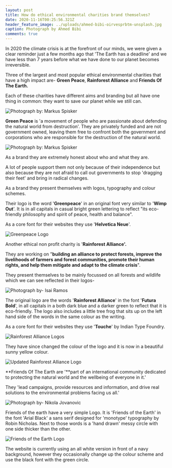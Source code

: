 ```yaml
---
layout: post
title: How do ethical environmental charities brand themselves?
date: 2020-11-16T00:25:56.321Z
header_feature_image: ../uploads/ahmed-bibi-oirvesprbtm-unsplash.jpg
caption: Photograph by Ahmed Bibi
comments: true
---
```

In 2020 the climate crisis is at the forefront of our minds, we were given a clear reminder just a few months ago that 'The Earth has a deadline' and we have less than 7 years before what we have done to our planet becomes irreversible. 

Three of the largest and most popular ethical environmental charities that have a high impact are- **Green Peace**, **Rainforest Alliance** and **Friends Of The Earth.**

Each of these charities have different aims and branding but all have one thing in common: they want to save our planet while we still can.

![Photograph by: Markus Spisker](../uploads/markus-spiske-r1bs0pzlr1m-unsplash.jpg)

**Green Peace** is 'a movement of people who are passionate about defending the natural world from destruction'. They are privately funded and are not government owned, leaving them free to confront both the government and corporations who are responsible for the destruction of the natural world. 

![Photograph by: Markus Spisker](../uploads/markus-spiske-dkgjswobgpy-unsplash.jpg)

As a brand they are extremely honest about who and what they are. 

A lot of people support them not only because of their independence but also because they are not afraid to call out governments to stop 'dragging their feet' and bring in radical changes. 

As a brand they present themselves with logos, typography and colour schemes. 

Their logo is the word '**Greenpeace**' in an original font very similar to '**Wimp Out**'. It is in all capitals in casual bright green lettering to reflect "its eco-friendly philosophy and spirit of peace, health and balance".

As a core font for their websites they use '**Helvetica Neue**'.

![Greenpeace Logo](../uploads/greenpeacelogo.png)

Another ethical non profit charity is '**Rainforest Alliance'.** 

They are working on "**building an alliance to protect forests, improve the livelihoods of farmers and forest communities, promote their human rights, and help them mitigate and adapt to the climate crisis**".

They present themselves to be mainly focussed on all forests and wildlife which we can see reflected in their logos- 

![Photograph by- Isai Ramos](../uploads/isai-ramos-2woicgqv_u4-unsplash.jpg)

The original logo are the words '**Rainforest Alliance**' in the font '**Futura Bold**', in all capitals in a both dark blue and a darker green to reflect that it is eco-friendly. The logo also includes a little tree frog that sits up on the left hand side of the words in the same colour as the writing. 

As a core font for their websites they use '**Touche**' by Indian Type Foundry.

![Rainforest Alliance Logos](../uploads/rainforest-alliance-logo_and_seal.png)

They have since changed the colour of the logo and it is now in a beautiful sunny yellow colour. 

![Updated Rainforest Alliance Logo](../uploads/yellow.png)

**Friends Of The Earth are '**part of an international community dedicated to protecting the natural world and the wellbeing of everyone in it.'

They 'lead campaigns, provide resources and information, and drive real solutions to the environmental problems facing us all.'

![Photograph by- Nikola Jovanovic](../uploads/nikola-jovanovic-obok3f8buky-unsplash.jpg)

Friends of the earth have a very simple Logo. It is 'Friends of the Earth' in the font 'Arial Black' a sans serif designed for 'monotype' typography by Robin Nicholas. Next to those words is a 'hand drawn' messy circle with one side thicker than the other. 

![Friends of the Earth Logo](../uploads/friendsoftheearth.png)

The website is currently using an all white version in front of a navy background, however they occasionally change up the colour scheme and use the black font with the green circle. 

![]()